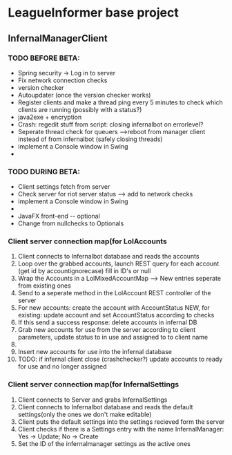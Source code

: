 <h1>LeagueInformer base project</h1>
<h2>InfernalManagerClient</h2>
<h3>TODO BEFORE BETA:</h3>	
<ul>
<li>Spring security -> Log in to server</li>
<li>Fix network connection checks</li>
<li>version checker</li>
<li>Autoupdater (once the version checker works)</li>
<li>Register clients and make a thread ping every 5 minutes to check which clients are running (possibly with a status?)</li>
<li>java2exe + encryption</li>
<li>Crash: regedit stuff from script: closing infernalbot on errorlevel?</li>
<li>Seperate thread check for queuers -->reboot from manager client instead of from infernalbot (safely closing threads)</li>
<li>implement a Console window in Swing<li>
</ul>


<h3>TODO DURING BETA:</h3>	
<ul>
<li>Client settings fetch from server</li>
<li>Check server for riot server status --> add to network checks</li>
<li>implement a Console window in Swing<li>
<li>JavaFX front-end -- optional </li>
<li>Change from nullchecks to Optionals</li>
</ul>

<h3>Client server connection map(for LolAccounts</h3>
<ol>
<li>Client connects to Infernalbot database and reads the accounts</li>
<li>Loop over the grabbed accounts, launch REST query for each account (get id by accountignorecase) fill in ID's or null</li>
<li>Wrap the Accounts in a LolMixedAccountMap --> New entries seperate from existing ones</li>
<li>Send to a seperate method in the LolAccount REST controller of the server</li>
<li>For new accounts: create the account with AccountStatus NEW, for existing: update account and set AccountStatus according to checks</li>
<li>If this send a success response: delete accounts in infernal DB</li>
<li>Grab new accounts for use from the server according to client parameters, update status to in use and assigned to to client name<li>
<li>Insert new accounts for use into the infernal database</li>
<li>TODO: if infernal client close (crashchecker?) update accounts to ready for use and no longer assigned</li>
</ol>

<h3>Client server connection map(for InfernalSettings</h3>
<ol>
<li>Client connects to Server and grabs InfernalSettings</li>
<li>Client connects to Infernalbot database and reads the default settings(only the ones we don't make editable)</li>
<li>Client puts the default settings into the settings recieved form the server</li>
<li>Client checks if there is a Settings entry with the name InfernalManager: Yes -> Update; No -> Create</li>
<li>Set the ID of the infernalmanager settings as the active ones</li>
</ol>